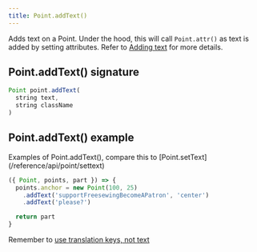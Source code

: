 ```yaml
---
title: Point.addText()
---
```


Adds text on a Point. Under the hood, this will call `Point.attr()` as text 
is added by setting attributes. Refer to [Adding text](/howtos/code/adding-text) for 
more details.

## Point.addText() signature

```js
Point point.addText(
  string text, 
  string className
)
```

## Point.addText() example

<Example part="point_addtext">
Examples of Point.addText(), compare this to [Point.setText](/reference/api/point/settext)
</Example>

```js
({ Point, points, part }) => {
  points.anchor = new Point(100, 25)
    .addText('supportFreesewingBecomeAPatron', 'center')
    .addText('please?')

  return part
}
```

<Tip compact>Remember to [use translation keys, not text](/guides/best-practices/use-translation-keys)</Tip>

